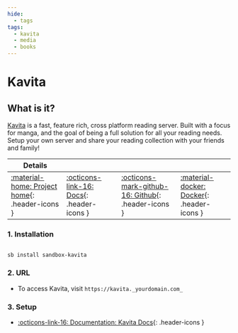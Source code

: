 ```yaml
---
hide:
  - tags
tags:
  - kavita
  - media
  - books
---
```


# Kavita

## What is it?

[Kavita](http://www.kavitareader.com/) is a fast, feature rich, cross platform reading server. Built with a focus for manga, and the goal of being a full solution for all your reading needs. Setup your own server and share your reading collection with your friends and family!

| Details     |             |             |             |
|-------------|-------------|-------------|-------------|
| [:material-home: Project home](http://www.kavitareader.com/){: .header-icons } | [:octicons-link-16: Docs](https://wiki.kavitareader.com/){: .header-icons } | [:octicons-mark-github-16: Github](https://github.com/Kareadita/Kavita){: .header-icons } | [:material-docker: Docker](https://hub.docker.com/r/kizaing/kavita){: .header-icons }|

### 1. Installation

``` shell

sb install sandbox-kavita

```

### 2. URL

- To access Kavita, visit `https://kavita._yourdomain.com_`

### 3. Setup

- [:octicons-link-16: Documentation: Kavita Docs](https://wiki.kavitareader.com/){: .header-icons }
